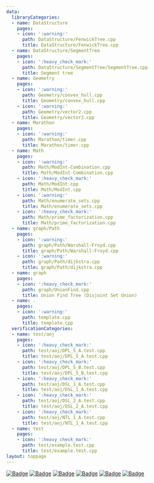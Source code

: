 ```yaml
---
data:
  libraryCategories:
  - name: DataStructure
    pages:
    - icon: ':warning:'
      path: DataStructure/FenwickTree.cpp
      title: DataStructure/FenwickTree.cpp
  - name: DataStructure/SegmentTree
    pages:
    - icon: ':heavy_check_mark:'
      path: DataStructure/SegmentTree/SegmentTree.cpp
      title: Segment tree
  - name: Geometry
    pages:
    - icon: ':warning:'
      path: Geometry/convex_hull.cpp
      title: Geometry/convex_hull.cpp
    - icon: ':warning:'
      path: Geometry/vector2.cpp
      title: Geometry/vector2.cpp
  - name: Marathon
    pages:
    - icon: ':warning:'
      path: Marathon/timer.cpp
      title: Marathon/timer.cpp
  - name: Math
    pages:
    - icon: ':warning:'
      path: Math/ModInt-Combination.cpp
      title: Math/ModInt-Combination.cpp
    - icon: ':heavy_check_mark:'
      path: Math/ModInt.cpp
      title: Math/ModInt.cpp
    - icon: ':warning:'
      path: Math/enumerate_sets.cpp
      title: Math/enumerate_sets.cpp
    - icon: ':heavy_check_mark:'
      path: Math/prime_factorization.cpp
      title: Math/prime_factorization.cpp
  - name: graph/Path
    pages:
    - icon: ':warning:'
      path: graph/Path/Warshall-Froyd.cpp
      title: graph/Path/Warshall-Froyd.cpp
    - icon: ':warning:'
      path: graph/Path/dijkstra.cpp
      title: graph/Path/dijkstra.cpp
  - name: graph
    pages:
    - icon: ':heavy_check_mark:'
      path: graph/UnionFind.cpp
      title: Union Find Tree (Disjoint Set Union)
  - name: .
    pages:
    - icon: ':warning:'
      path: template.cpp
      title: template.cpp
  verificationCategories:
  - name: test/aoj
    pages:
    - icon: ':heavy_check_mark:'
      path: test/aoj/DPL_5_A.test.cpp
      title: test/aoj/DPL_5_A.test.cpp
    - icon: ':heavy_check_mark:'
      path: test/aoj/DPL_5_B.test.cpp
      title: test/aoj/DPL_5_B.test.cpp
    - icon: ':heavy_check_mark:'
      path: test/aoj/DSL_1_A.test.cpp
      title: test/aoj/DSL_1_A.test.cpp
    - icon: ':heavy_check_mark:'
      path: test/aoj/DSL_2_A.test.cpp
      title: test/aoj/DSL_2_A.test.cpp
    - icon: ':heavy_check_mark:'
      path: test/aoj/NTL_1_A.test.cpp
      title: test/aoj/NTL_1_A.test.cpp
  - name: test
    pages:
    - icon: ':heavy_check_mark:'
      path: test/example.test.cpp
      title: test/example.test.cpp
layout: toppage
---
```

[![Badge](https://cp-logo.vercel.app/atcoder/HayatoY?logo=true)](https://atcoder.jp/users/HayatoY)
[![Badge](https://cp-logo.vercel.app/codeforces/HayatoY?logo=true)](http://codeforces.com/profile/HayatoY)
[![Badge](https://cp-logo.vercel.app/topcoder/HayatoY1013?logo=true)](https://www.topcoder.com/members/HayatoY1013/details/?track=DATA_SCIENCE&subTrack=SRM)
[![Badge](https://cp-logo.vercel.app/yukicoder/HayatoY?logo=true)](https://yukicoder.me/users/4386)
[![Badge](https://cp-logo.vercel.app/leetcode/hayatoy1013?logo=true)](https://leetcode.com/hayatoy1013/)
[![Badge](https://cp-logo.vercel.app/codechef/hayato_y?logo=true)](https://www.codechef.com/users/hayato_y)

